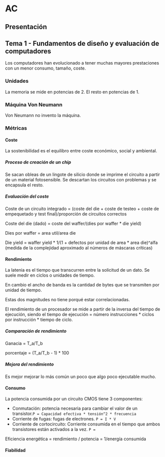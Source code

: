 # AC

## Presentación



## Tema 1 - Fundamentos de diseño y evaluación de computadores

Los computadores han evolucionado a tener muchas mayores prestaciones con un 
menor consumo, tamaño, coste.

### Unidades

La memoria se mide en potencias de 2. El resto en potencias de 1.

### Máquina Von Neumann

Von Neumann no invento la máquina.

### Métricas

#### Coste

La sostenibilidad es el equilibro entre coste económico, social y ambiental.

##### Proceso de creación de un chip

Se sacan obleas de un lingote de silicio donde se imprime el circuito a partir
de un material fotosensible. Se descartan los circuitos con problemas y se
encapsula el resto.

##### Evaluación del coste

Coste de un circuito integrado = (coste del die + coste de testeo + coste de
empequetado y test final)/proporción de circuitos correctos

Coste del die (dado) = coste del waffer/(dies por waffer * die yield)

Dies por waffer = area util/area die

Die yield = waffer yield * 1/(1 + defectos por unidad de area * area die)^alfa
(medida de la complejidad aproximado al números de máscaras críticas)

#### Rendimiento

La latenia es el tiempo que transcurren entre la solicitud de un dato. Se suele
medir en ciclos o unidades de tiempo.

En cambio el ancho de banda es la cantidad de bytes que se transmiten por unidad
de tiempo.

Estas dos magnitudes no tiene porqué estar correlacionadas.

El rendimiento de un procesador se mide a partir de la inversa del tiempo de
ejecución, siendo el tiempo de ejecución = número instrucciones * ciclos por
instrucción * tiempo de ciclo.

##### Comparación de rendimiento

Ganacia = T_a/T_b

porcentaje = (T_a/T_b - 1) * 100

##### Mejora del rendimiento

Es mejor mejorar lo más común un poco que algo poco ejecutable mucho.

#### Consumo

La potencia consumida por un circuito CMOS tiene 3 componentes:

- Conmutación: potencia necesaria para cambiar el valor de un transistor.`P =
  Capacidad efectiva * tensión^2 * frecuencia`
- Corriente de fugas: fugas de electrones. `P = I * V`
- Corriente de cortocircuito: Corriente consumida en el tiempo que ambos
  transistores están activados a la vez. `P = `

Eficiencia energética = rendimiento / potencia = 1/energía consumida

#### Fiabilidad
